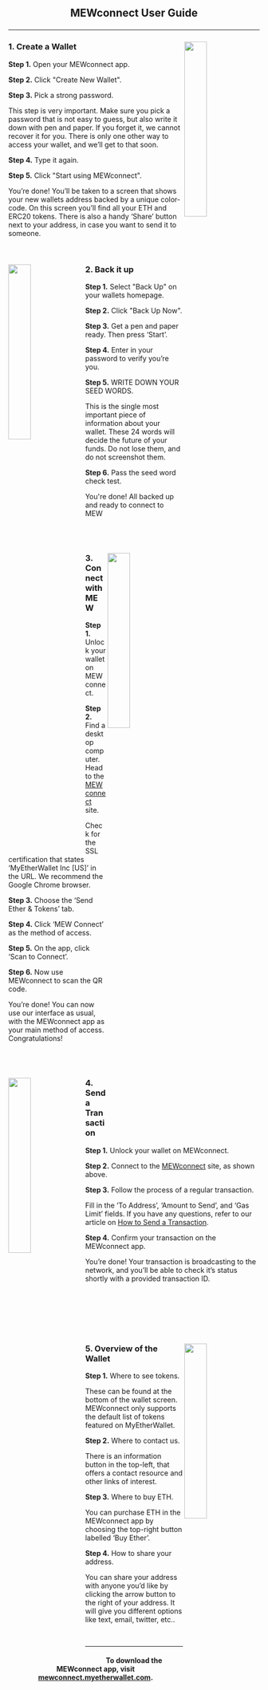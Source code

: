 ## <p align="center">MEWconnect User Guide</p>
***

<div>
<img src="https://github.com/stephenmew/KBimages/blob/master/CreateMC.jpg?raw=true" align="right" width="30%">

### 1. Create a Wallet
**Step 1.** Open your MEWconnect app.

**Step 2.** Click "Create New Wallet".

**Step 3.** Pick a strong password.

This step is very important. Make sure you pick a password that is not easy to guess, but also write it down with pen and paper. If you forget it, we cannot recover it for you. There is only one other way 
to access your wallet, and we’ll get to that soon.

**Step 4.** Type it again.

**Step 5.** Click "Start using MEWconnect".

You’re done! You’ll be taken to a screen that shows your new wallets address backed by a unique color-code. On this screen you’ll find all your ETH and ERC20 tokens. There is also a handy ‘Share’ button next to your address, in case you want to send it to someone. 
</div>

<br>

<div>
<img src="https://github.com/stephenmew/KBimages/blob/master/BackupMC.png?raw=true" align="left" width="30%">

### 2. Back it up
**Step 1.** Select "Back Up" on your wallets homepage.

**Step 2.** Click "Back Up Now".

**Step 3.** Get a pen and paper ready. Then press ‘Start’.

**Step 4.** Enter in your password to verify you’re you.

**Step 5.** WRITE DOWN YOUR SEED WORDS.

This is the single most important piece of information about your wallet. These 24 words will decide the future of your funds. Do not lose them, and do not screenshot them.

**Step 6.**  Pass the seed word check test.

You're done! All backed up and ready to connect to MEW
</div>

<br>
<br>

<div>
<img src="https://github.com/stephenmew/KBimages/blob/master/ScanQRMC.jpg?raw=true" align="right" width="30%">

### 3. Connect with MEW
**Step 1.** Unlock your wallet on MEWconnect.

**Step 2.** Find a desktop computer. Head to the [MEWconnect](https://mewconnect.myetherwallet.com/#/) site.

Check for the SSL certification that states ‘MyEtherWallet Inc [US]’ in   the URL. We recommend the Google Chrome browser.

**Step 3.** Choose the ‘Send Ether & Tokens’ tab.

**Step 4.** Click ‘MEW Connect’ as the method of access.

**Step 5.** On the app, click ‘Scan to Connect’.

**Step 6.** Now use MEWconnect to scan the QR code.

You’re done! You can now use our interface as usual, with the MEWconnect app as your main method of access. Congratulations!
</div>

<br>
<br>
	
<div>
<img src="https://github.com/stephenmew/KBimages/blob/master/TransferMC.jpg?raw=true" align="left" width="30%">

### 4. Send a Transaction
**Step 1.**  Unlock your wallet on MEWconnect.

**Step 2.**  Connect to the [MEWconnect](https://mewconnect.myetherwallet.com/#/) site, as shown above.

**Step 3.**  Follow the process of a regular transaction.

Fill in the ‘To Address’, ‘Amount to Send’, and ‘Gas Limit’ fields. If you have any questions, refer to our article on [How to Send a Transaction]().

**Step 4.**  Confirm your transaction on the MEWconnect app.

You’re done! Your transaction is broadcasting to the network, and you’ll be able to check it’s status shortly with a provided transaction ID.
</div>

<br>
<br>
<br>
<br>
<br>

<div>
<img src="https://github.com/stephenmew/KBimages/blob/master/OverviewMC.jpg?raw=true" align="right" width="30%">

### 5. Overview of the Wallet
**Step 1.**  Where to see tokens.

These can be found at the bottom of the wallet screen. MEWconnect only supports the default list of tokens featured on MyEtherWallet.

**Step 2.**  Where to contact us.

There is an information button in the top-left, that offers a contact  resource and other links of interest.

**Step 3.**  Where to buy ETH.

You can purchase ETH in the MEWconnect app by choosing the top-right button labelled ‘Buy Ether’.

**Step 4.**  How to share your address.

You can share your address with anyone you’d like by clicking the arrow button to the right of your address. It will give you different options like text, email, twitter, etc..
</div>

<br>

***

#### <p align="center">To download the MEWconnect app, visit [mewconnect.myetherwallet.com](https://mewconnect.myetherwallet.com/#/).</p>